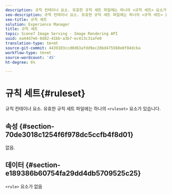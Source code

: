 ```yaml
---
description: 규칙 컨테이너 요소. 유효한 규칙 세트 파일에는 하나의 <규칙 세트> 요소가 있습니다.
seo-description: 규칙 컨테이너 요소. 유효한 규칙 세트 파일에는 하나의 <규칙 세트> 요소가 있습니다.
seo-title: 규칙 세트
solution: Experience Manager
title: 규칙 세트
topic: Scene7 Image Serving - Image Rendering API
uuid: ea44d7e6-8d82-41bb-a3b7-ec413c31afe0
translation-type: tm+mt
source-git-commit: 4439103ccd0d63afdd9ec20bd475560e8f84dcba
workflow-type: tm+mt
source-wordcount: '45'
ht-degree: 6%

---
```



# 규칙 세트{#ruleset}

규칙 컨테이너 요소. 유효한 규칙 세트 파일에는 하나의 `<ruleset>` 요소가 있습니다.

## 속성 {#section-70de3018c1254f6f978dc5ccfb4f8d01}

없음.

## 데이터 {#section-e189386b60754fa29dd4db5709525c25}

`<rule>` 요소가 없음
